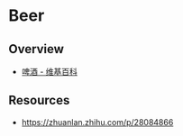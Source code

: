 # Beer

## Overview

- [啤酒 - 维基百科](https://zh.wikipedia.org/wiki/%E5%95%A4%E9%85%92)

## Resources

- https://zhuanlan.zhihu.com/p/28084866
